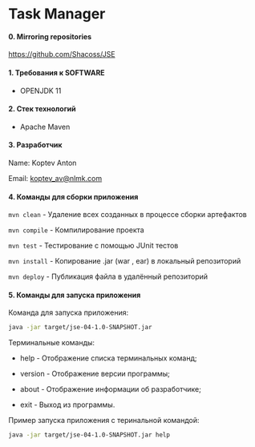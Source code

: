 # Task Manager

#### 0. Mirroring repositories ####

https://github.com/Shacoss/JSE

#### 1. Требования к  SOFTWARE

- OPENJDK 11

#### 2. Стек технологий

- Apache Maven

#### 3. Разработчик
Name: Koptev Anton

Email: koptev_av@nlmk.com

#### 4. Команды для сборки приложения
```mvn clean``` - Удаление всех созданных в процессе сборки артефактов

```mvn compile``` - Компилирование проекта

```mvn test``` - Тестирование с помощью JUnit тестов

```mvn install``` - Копирование .jar (war , ear) в локальный репозиторий

```mvn deploy``` - Публикация файла в удалённый репозиторий


#### 5. Команды для запуска приложения

Команда для запуска приложения:
```bash
java -jar target/jse-04-1.0-SNAPSHOT.jar
```  

Терминальные команды:

* help - Отображение списка терминальных команд;

* version - Отображение версии программы;

* about - Отображение информации об разработчике;

* exit - Выход из программы.

Пример запуска приложения с теринальной командой:

```bash
java -jar target/jse-04-1.0-SNAPSHOT.jar help
```


